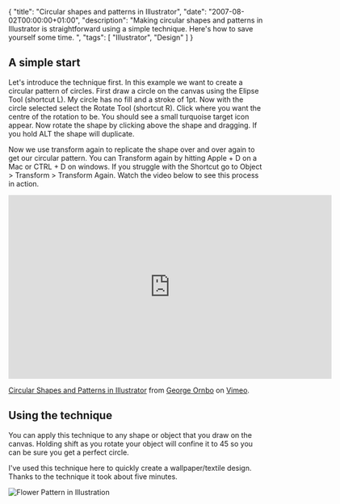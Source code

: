 {
  "title": "Circular shapes and patterns in Illustrator",
  "date": "2007-08-02T00:00:00+01:00",
  "description": "Making circular shapes and patterns in Illustrator is straightforward using a simple technique. Here's how to save yourself some time. ",
  "tags": [
    "Illustrator",
    "Design"
  ]
}

## A simple start

Let's introduce the technique first. In this example we want to create a circular pattern of circles. First draw a circle on the canvas using the Elipse Tool (shortcut L). My circle has no fill and a stroke of 1pt. Now with the circle selected select the Rotate Tool (shortcut R). Click where you want the centre of the rotation to be. You should see a small turquoise target icon appear. Now rotate the shape by clicking above the shape and dragging. If you hold ALT the shape will duplicate.

Now we use transform again to replicate the shape over and over again to get our circular pattern. You can Transform again by hitting Apple + D on a Mac or CTRL + D on windows. If you struggle with the Shortcut go to Object > Transform > Transform Again. Watch the video below to see this process in action.

<iframe src="https://player.vimeo.com/video/32934009?title=0&amp;byline=0&amp;portrait=0" width="640" height="364" frameborder="0" webkitAllowFullScreen mozallowfullscreen allowFullScreen></iframe><p><a href="https://vimeo.com/32934009">Circular Shapes and Patterns in Illustrator</a> from <a href="https://vimeo.com/shapeshed">George Ornbo</a> on <a href="https://vimeo.com">Vimeo</a>.</p>

## Using the technique

You can apply this technique to any shape or object that you draw on the canvas. Holding shift as you rotate your object will confine it to 45 so you can be sure you get a perfect circle.

I've used this technique here to quickly create a wallpaper/textile design. Thanks to the technique it took about five minutes. 

![Flower Pattern in Illustration][1]

 [1]: /images/articles/circle_pattern.png 
